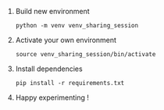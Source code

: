 1. Build new environment<br>
   ```
   python -m venv venv_sharing_session
   ```
2. Activate your own environment
   ```
   source venv_sharing_session/bin/activate
   ```
3. Install dependencies
   ```
   pip install -r requirements.txt
   ```
4. Happy experimenting !
